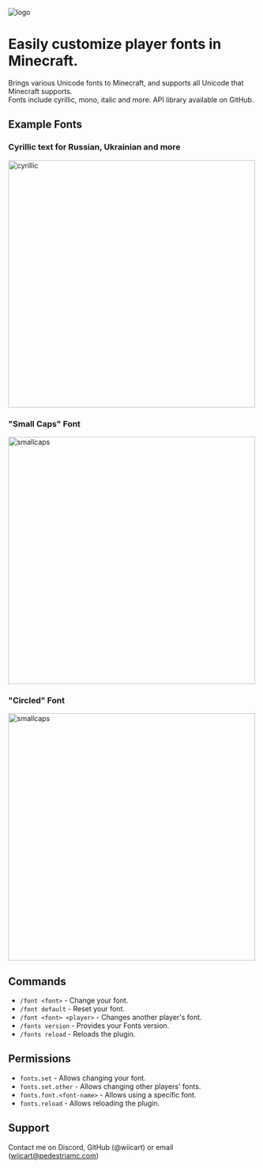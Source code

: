 ![logo](https://cdn.modrinth.com/data/cached_images/5c4249f0ae5217051278a30c4b96b1f3f4a350c2.png)
# Easily customize player fonts in Minecraft.
Brings various Unicode fonts to Minecraft, and supports all Unicode that Minecraft supports.\
Fonts include cyrillic, mono, italic and more. API library available on GitHub.

## Example Fonts

### Cyrillic text for Russian, Ukrainian and more
<img src="https://cdn.modrinth.com/data/cached_images/808eff98f8c91716663bfbba9360dc921fa3af76.png" alt="cyrillic" width="500"/>
<br/>

### "Small Caps" Font
<img src="https://cdn.modrinth.com/data/cached_images/5050774f06380808e8b22a87dbb6b14e6d978ab5.png" alt="smallcaps" width="500"/>
<br/>

### "Circled" Font
<img src="https://cdn.modrinth.com/data/cached_images/03dc693594fca6f3d01d5311dc3ae1817d1e38c5.png" alt="smallcaps" width="500"/>
<br/>

## Commands
- ``` /font <font> ``` - Change your font.
- ``` /font default ``` - Reset your font.
- ``` /font <font> <player> ``` - Changes another player's font.
- ``` /fonts version ``` - Provides your Fonts version.
- ``` /fonts reload ``` - Reloads the plugin.

## Permissions
- ``` fonts.set ``` - Allows changing your font.
- ``` fonts.set.other ``` - Allows changing other players' fonts.
- ``` fonts.font.<font-name> ``` - Allows using a specific font.
- ``` fonts.reload ``` - Allows reloading the plugin.

## Support
Contact me on Discord, GitHub (@wiicart) or email (wiicart@pedestriamc.com)
